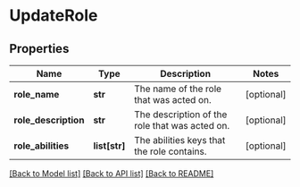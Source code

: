 # UpdateRole

## Properties
Name | Type | Description | Notes
------------ | ------------- | ------------- | -------------
**role_name** | **str** | The name of the role that was acted on. | [optional] 
**role_description** | **str** | The description of the role that was acted on. | [optional] 
**role_abilities** | **list[str]** | The abilities keys that the role contains. | [optional] 

[[Back to Model list]](../README.md#documentation-for-models) [[Back to API list]](../README.md#documentation-for-api-endpoints) [[Back to README]](../README.md)

